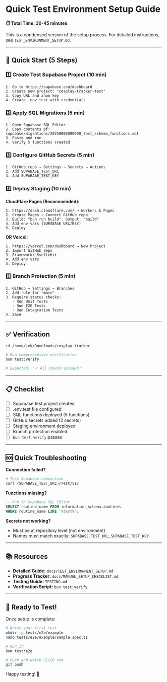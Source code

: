 # Quick Test Environment Setup Guide

**⏱️ Total Time: 30-45 minutes**

This is a condensed version of the setup process. For detailed instructions, see `TEST_ENVIRONMENT_SETUP.md`.

---

## 🚀 Quick Start (5 Steps)

### 1️⃣ Create Test Supabase Project (10 min)

```
1. Go to https://supabase.com/dashboard
2. Create new project: "cosplay-tracker-test"
3. Copy URL and anon key
4. Create .env.test with credentials
```

### 2️⃣ Apply SQL Migrations (5 min)

```
1. Open Supabase SQL Editor
2. Copy contents of: supabase/migrations/20250000000000_test_schema_functions.sql
3. Paste and run
4. Verify 5 functions created
```

### 3️⃣ Configure GitHub Secrets (5 min)

```
1. GitHub repo → Settings → Secrets → Actions
2. Add SUPABASE_TEST_URL
3. Add SUPABASE_TEST_KEY
```

### 4️⃣ Deploy Staging (10 min)

**Cloudflare Pages (Recommended):**
```
1. https://dash.cloudflare.com/ → Workers & Pages
2. Create Pages → Connect GitHub repo
3. Build: "bun run build", Output: "build"
4. Add env vars (SUPABASE URL/KEY)
5. Deploy
```

**OR Vercel:**
```
1. https://vercel.com/dashboard → New Project
2. Import GitHub repo
3. Framework: SvelteKit
4. Add env vars
5. Deploy
```

### 5️⃣ Branch Protection (5 min)

```
1. GitHub → Settings → Branches
2. Add rule for "main"
3. Require status checks:
   - Run Unit Tests
   - Run E2E Tests  
   - Run Integration Tests
4. Save
```

---

## ✅ Verification

```bash
cd /home/jek/Downloads/cosplay-tracker

# Run comprehensive verification
bun test:verify

# Expected: "✓ All checks passed!"
```

---

## 📋 Checklist

- [ ] Supabase test project created
- [ ] .env.test file configured
- [ ] SQL functions deployed (5 functions)
- [ ] GitHub secrets added (2 secrets)
- [ ] Staging environment deployed
- [ ] Branch protection enabled
- [ ] `bun test:verify` passes

---

## 🆘 Quick Troubleshooting

**Connection failed?**
```bash
# Test Supabase connection
curl <SUPABASE_TEST_URL>/rest/v1/
```

**Functions missing?**
```sql
-- Run in Supabase SQL Editor
SELECT routine_name FROM information_schema.routines
WHERE routine_name LIKE '%test%';
```

**Secrets not working?**
- Must be at repository level (not environment)
- Names must match exactly: `SUPABASE_TEST_URL`, `SUPABASE_TEST_KEY`

---

## 📚 Resources

- **Detailed Guide:** `docs/TEST_ENVIRONMENT_SETUP.md`
- **Progress Tracker:** `docs/MANUAL_SETUP_CHECKLIST.md`
- **Testing Guide:** `TESTING.md`
- **Verification Script:** `bun test:verify`

---

## 🎉 Ready to Test!

Once setup is complete:

```bash
# Write your first test
mkdir -p tests/e2e/example
nano tests/e2e/example/sample.spec.ts

# Run it
bun test:e2e

# Push and watch CI/CD run
git push
```

Happy testing! 🚀

